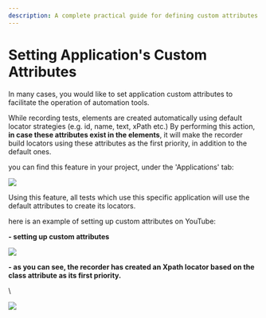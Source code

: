 ```yaml
---
description: A complete practical guide for defining custom attributes to an application
---
```


# Setting Application's Custom Attributes

In many cases, you would like to set application custom attributes to facilitate the operation of automation tools.

While recording tests, elements are created automatically using default locator strategies (e.g. id, name, text, xPath etc.) By performing this action, **in case these attributes exist in the elements**, it will make the recorder build locators using these attributes as the first priority, in addition to the default ones.

you can find this feature in your project, under the 'Applications' tab:

![](https://downloads.intercomcdn.com/i/o/246218395/5450e12f450d1037bd6228f6/image.png)

Using this feature, all tests which use this specific application will use the default attributes to create its locators.

here is an example of setting up custom attributes on YouTube:

**- setting up custom attributes**

![](https://downloads.intercomcdn.com/i/o/253117469/fefe2a326a5ef8e423ef396d/image.png)

**- as you can see, the recorder has created an Xpath locator based on the class attribute as its first priority.**

\


![](https://downloads.intercomcdn.com/i/o/253124597/5acf82a32788bd5749e94e0f/image.png)
